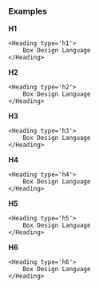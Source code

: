 ### Examples
**H1**
```
<Heading type='h1'>
    Box Design Language
</Heading>
```

**H2**
```
<Heading type='h2'>
    Box Design Language
</Heading>
```

**H3**
```
<Heading type='h3'>
    Box Design Language
</Heading>
```

**H4**
```
<Heading type='h4'>
    Box Design Language
</Heading>
```

**H5**
```
<Heading type='h5'>
    Box Design Language
</Heading>
```

**H6**
```
<Heading type='h6'>
    Box Design Language
</Heading>
```
